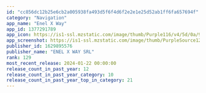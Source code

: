 ```yaml
---
id: "cc856dc12b25e6cb2a005938fa493d5f6f4d6f2e2e1e25d52ab1ff6fa657694f"
category: "Navigation"
app_name: "Enel X Way"
app_id: 1377291789
app_icon: https://is1-ssl.mzstatic.com/image/thumb/Purple116/v4/5d/0a/95/5d0a9549-2933-648b-08a2-ecf0b9232430/AppIcon-0-0-1x_U007emarketing-0-0-0-7-0-0-sRGB-0-0-0-GLES2_U002c0-512MB-85-220-0-0.png/1024x1024bb.png
app_screenshot: https://is1-ssl.mzstatic.com/image/thumb/PurpleSource126/v4/ca/2c/7d/ca2c7dea-82ae-28ee-7749-f0127f81dd5b/fc03a2cf-1463-41fb-ba91-5f3e93b7e75d_1242_x_2688_-_1.png/1242x2688bb.png
publisher_id: 1629895576
publisher_name: "ENEL X WAY SRL"
rank: 129
most_recent_release: 2024-01-22 00:00:00
release_count_in_past_year: 12
release_count_in_past_year_category: 10
release_count_in_past_year_top_in_category: 21
---
```

